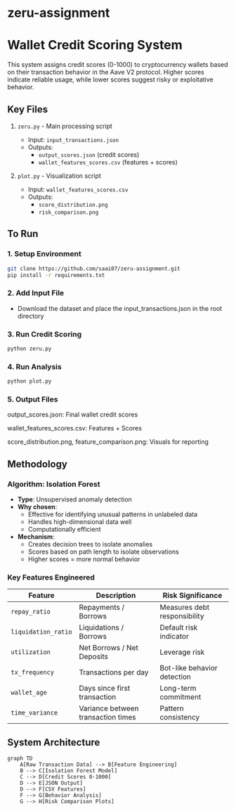 # zeru-assignment

# Wallet Credit Scoring System

This system assigns credit scores (0-1000) to cryptocurrency wallets based on their transaction behavior in the Aave V2 protocol. Higher scores indicate reliable usage, while lower scores suggest risky or exploitative behavior.

## Key Files

1. `zeru.py` - Main processing script
   - Input: `input_transactions.json`
   - Outputs: 
     - `output_scores.json` (credit scores)
     - `wallet_features_scores.csv` (features + scores)

2. `plot.py` - Visualization script
   - Input: `wallet_features_scores.csv`
   - Outputs:
     - `score_distribution.png`
     - `risk_comparison.png`
    
## To Run

### 1. Setup Environment

```bash
git clone https://github.com/saai07/zeru-assignment.git
pip install -r requirements.txt 
```
### 2. Add Input File
- Download the dataset and place the input_transactions.json in the root directory
  
 ### 3. Run Credit Scoring
 ```bash
python zeru.py
 ```
### 4. Run Analysis
 ```bash
python plot.py
```
### 5. Output Files
output_scores.json: Final wallet credit scores

wallet_features_scores.csv: Features + Scores

score_distribution.png, feature_comparison.png: Visuals for reporting

## Methodology

### Algorithm: Isolation Forest
- **Type**: Unsupervised anomaly detection
- **Why chosen**: 
  - Effective for identifying unusual patterns in unlabeled data
  - Handles high-dimensional data well
  - Computationally efficient
- **Mechanism**: 
  - Creates decision trees to isolate anomalies
  - Scores based on path length to isolate observations
  - Higher scores = more normal behavior

### Key Features Engineered
| Feature | Description | Risk Significance |
|---------|-------------|-------------------|
| `repay_ratio` | Repayments / Borrows | Measures debt responsibility |
| `liquidation_ratio` | Liquidations / Borrows | Default risk indicator |
| `utilization` | Net Borrows / Net Deposits | Leverage risk |
| `tx_frequency` | Transactions per day | Bot-like behavior detection |
| `wallet_age` | Days since first transaction | Long-term commitment |
| `time_variance` | Variance between transaction times | Pattern consistency |

## System Architecture

```mermaid
graph TD
    A[Raw Transaction Data] --> B[Feature Engineering]
    B --> C[Isolation Forest Model]
    C --> D[Credit Scores 0-1000]
    D --> E[JSON Output]
    D --> F[CSV Features]
    F --> G[Behavior Analysis]
    G --> H[Risk Comparison Plots]
```
    

